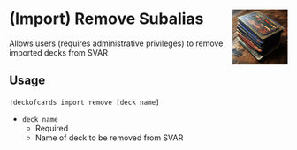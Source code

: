<h1>(Import) Remove Subalias<img align="right" src="../../../Data/images/main.png" width="100px"></h1>

Allows users (requires administrative privileges) to remove imported decks from SVAR

## Usage
`!deckofcards import remove [deck name]`
- `deck name`
    - Required
    - Name of deck to be removed from SVAR